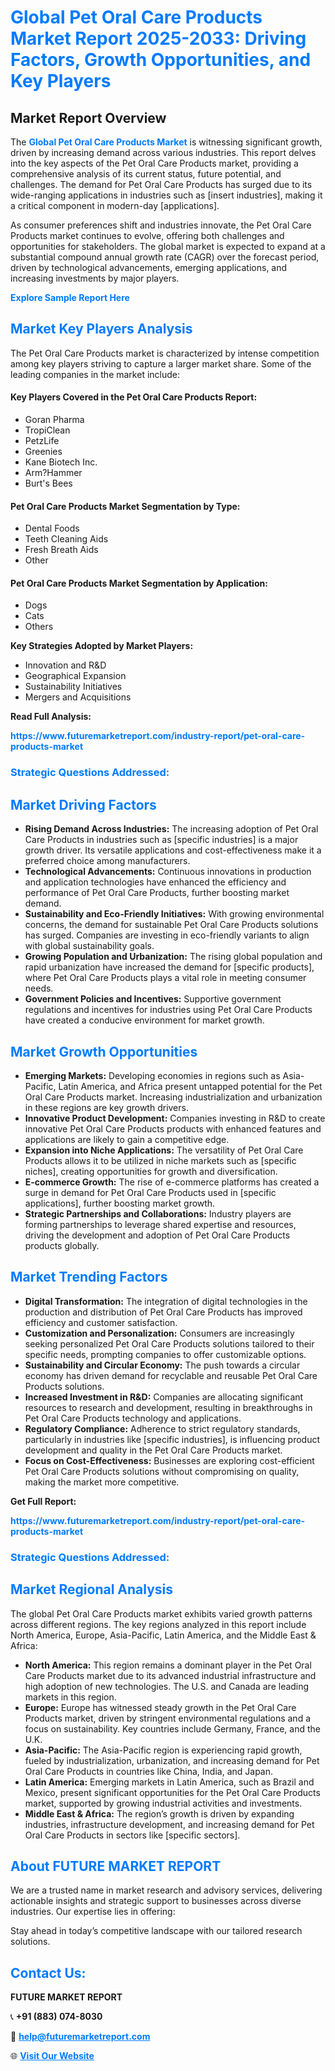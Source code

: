 <h1 style="color: #007BFF;">Global Pet Oral Care Products Market Report 2025-2033: Driving Factors, Growth Opportunities, and Key Players</h1>

<section id="overview">
<h2>Market Report Overview</h2>
<p>The <a href="https://www.futuremarketreport.com/industry-report/pet-oral-care-products-market" style="color: #007BFF; text-decoration: none;"><strong>Global Pet Oral Care Products Market</strong></a> is witnessing significant growth, driven by increasing demand across various industries. This report delves into the key aspects of the Pet Oral Care Products market, providing a comprehensive analysis of its current status, future potential, and challenges. The demand for Pet Oral Care Products has surged due to its wide-ranging applications in industries such as [insert industries], making it a critical component in modern-day [applications].</p>
<p>As consumer preferences shift and industries innovate, the Pet Oral Care Products market continues to evolve, offering both challenges and opportunities for stakeholders. The global market is expected to expand at a substantial compound annual growth rate (CAGR) over the forecast period, driven by technological advancements, emerging applications, and increasing investments by major players.</p>
</section>

<section id="overview">
<p><a href="https://www.futuremarketreport.com/request-sample/reportId=87478" style="color: #007BFF; text-decoration: none;"><strong>Explore Sample Report Here</strong></a></p>
</section>

<section id="key-players">
<h2 style="color: #007BFF;">Market Key Players Analysis</h2>
<p>The Pet Oral Care Products market is characterized by intense competition among key players striving to capture a larger market share. Some of the leading companies in the market include:</p>
<h4>Key Players Covered in the Pet Oral Care Products Report:</h4>
<ul><li>Goran Pharma</li><li>TropiClean</li><li>PetzLife</li><li>Greenies</li><li>Kane Biotech Inc.</li><li>Arm?Hammer</li><li>Burt&#039;s Bees</li></ul>
<h4>Pet Oral Care Products Market Segmentation by Type:</h4>
<ul><li>Dental Foods</li><li>Teeth Cleaning Aids</li><li>Fresh Breath Aids</li><li>Other</li></ul>

<h4>Pet Oral Care Products Market Segmentation by Application:</h4>
<ul><li>Dogs</li><li>Cats</li><li>Others</li></ul>
<p><strong>Key Strategies Adopted by Market Players:</strong></p>
<ul>
<li>Innovation and R&D</li>
<li>Geographical Expansion</li>
<li>Sustainability Initiatives</li>
<li>Mergers and Acquisitions</li>
</ul>
</section>

<section>
<p><strong>Read Full Analysis: </strong></p><a href="https://www.futuremarketreport.com/industry-report/pet-oral-care-products-market" style="color: #007BFF; text-decoration: none;"><strong>https://www.futuremarketreport.com/industry-report/pet-oral-care-products-market</strong></a>
<h3 style="color: #007BFF;">Strategic Questions Addressed:</h3>
</section>

<section id="driving-factors">
<h2 style="color: #007BFF;">Market Driving Factors</h2>
<ul>
<li><strong>Rising Demand Across Industries:</strong> The increasing adoption of Pet Oral Care Products in industries such as [specific industries] is a major growth driver. Its versatile applications and cost-effectiveness make it a preferred choice among manufacturers.</li>
<li><strong>Technological Advancements:</strong> Continuous innovations in production and application technologies have enhanced the efficiency and performance of Pet Oral Care Products, further boosting market demand.</li>
<li><strong>Sustainability and Eco-Friendly Initiatives:</strong> With growing environmental concerns, the demand for sustainable Pet Oral Care Products solutions has surged. Companies are investing in eco-friendly variants to align with global sustainability goals.</li>
<li><strong>Growing Population and Urbanization:</strong> The rising global population and rapid urbanization have increased the demand for [specific products], where Pet Oral Care Products plays a vital role in meeting consumer needs.</li>
<li><strong>Government Policies and Incentives:</strong> Supportive government regulations and incentives for industries using Pet Oral Care Products have created a conducive environment for market growth.</li>
</ul>
</section>

<section id="growth-opportunities">
<h2 style="color: #007BFF;">Market Growth Opportunities</h2>
<ul>
<li><strong>Emerging Markets:</strong> Developing economies in regions such as Asia-Pacific, Latin America, and Africa present untapped potential for the Pet Oral Care Products market. Increasing industrialization and urbanization in these regions are key growth drivers.</li>
<li><strong>Innovative Product Development:</strong> Companies investing in R&D to create innovative Pet Oral Care Products products with enhanced features and applications are likely to gain a competitive edge.</li>
<li><strong>Expansion into Niche Applications:</strong> The versatility of Pet Oral Care Products allows it to be utilized in niche markets such as [specific niches], creating opportunities for growth and diversification.</li>
<li><strong>E-commerce Growth:</strong> The rise of e-commerce platforms has created a surge in demand for Pet Oral Care Products used in [specific applications], further boosting market growth.</li>
<li><strong>Strategic Partnerships and Collaborations:</strong> Industry players are forming partnerships to leverage shared expertise and resources, driving the development and adoption of Pet Oral Care Products products globally.</li>
</ul>
</section>

<section id="trending-factors">
<h2 style="color: #007BFF;">Market Trending Factors</h2>
<ul>
<li><strong>Digital Transformation:</strong> The integration of digital technologies in the production and distribution of Pet Oral Care Products has improved efficiency and customer satisfaction.</li>
<li><strong>Customization and Personalization:</strong> Consumers are increasingly seeking personalized Pet Oral Care Products solutions tailored to their specific needs, prompting companies to offer customizable options.</li>
<li><strong>Sustainability and Circular Economy:</strong> The push towards a circular economy has driven demand for recyclable and reusable Pet Oral Care Products solutions.</li>
<li><strong>Increased Investment in R&D:</strong> Companies are allocating significant resources to research and development, resulting in breakthroughs in Pet Oral Care Products technology and applications.</li>
<li><strong>Regulatory Compliance:</strong> Adherence to strict regulatory standards, particularly in industries like [specific industries], is influencing product development and quality in the Pet Oral Care Products market.</li>
<li><strong>Focus on Cost-Effectiveness:</strong> Businesses are exploring cost-efficient Pet Oral Care Products solutions without compromising on quality, making the market more competitive.</li>
</ul>
</section>

<section>
<p><strong>Get Full Report: </strong></p><a href="https://www.futuremarketreport.com/industry-report/pet-oral-care-products-market" style="color: #007BFF; text-decoration: none;"><strong>https://www.futuremarketreport.com/industry-report/pet-oral-care-products-market</strong></a>
<h3 style="color: #007BFF;">Strategic Questions Addressed:</h3>
</section>


<section id="regional-analysis">
<h2 style="color: #007BFF;">Market Regional Analysis</h2>
<p>The global Pet Oral Care Products market exhibits varied growth patterns across different regions. The key regions analyzed in this report include North America, Europe, Asia-Pacific, Latin America, and the Middle East & Africa:</p>
<ul>
<li><strong>North America:</strong> This region remains a dominant player in the Pet Oral Care Products market due to its advanced industrial infrastructure and high adoption of new technologies. The U.S. and Canada are leading markets in this region.</li>
<li><strong>Europe:</strong> Europe has witnessed steady growth in the Pet Oral Care Products market, driven by stringent environmental regulations and a focus on sustainability. Key countries include Germany, France, and the U.K.</li>
<li><strong>Asia-Pacific:</strong> The Asia-Pacific region is experiencing rapid growth, fueled by industrialization, urbanization, and increasing demand for Pet Oral Care Products in countries like China, India, and Japan.</li>
<li><strong>Latin America:</strong> Emerging markets in Latin America, such as Brazil and Mexico, present significant opportunities for the Pet Oral Care Products market, supported by growing industrial activities and investments.</li>
<li><strong>Middle East & Africa:</strong> The region’s growth is driven by expanding industries, infrastructure development, and increasing demand for Pet Oral Care Products in sectors like [specific sectors].</li>
</ul>
</section>

<footer>
<h2 style="color: #007BFF;">About FUTURE MARKET REPORT</h2>
<p>We are a trusted name in market research and advisory services, delivering actionable insights and strategic support to businesses across diverse industries. Our expertise lies in offering:</p>

<p>Stay ahead in today’s competitive landscape with our tailored research solutions.</p>

<h2 style="color: #007BFF;">Contact Us:</h2>
<p><strong>FUTURE MARKET REPORT</strong></p>
<p>📞 <strong>+91 (883) 074-8030</strong></p>
<p>📧 <strong><a href="mailto:help@futuremarketreport.com" style="color: #007BFF;">help@futuremarketreport.com</a></strong></p>
<p>🌐 <strong><a href="https://www.futuremarketreport.com/" style="color: #007BFF;">Visit Our Website</a></strong></p>
</footer>